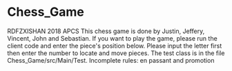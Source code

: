 # Chess_Game
RDFZXISHAN 2018 APCS
This chess game is done by Justin, Jeffery, Vincent, John and Sebastian.
If you want to play the game, please run the client code and enter the piece's position below.
Please input the letter first then enter the number to locate and move pieces.
The test class is in the file Chess_Game/src/Main/Test.
Incomplete rules: en passant and promotion
